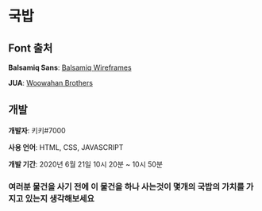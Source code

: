 # 국밥

## Font 출처
**Balsamiq Sans**: [Balsamiq Wireframes](https://github.com/balsamiq/balsamiqsans)

**JUA**: [Woowahan Brothers](https://fonts.google.com/specimen/Jua?subset=korean)

## 개발
**개발자**: 키키#7000

**사용 언어**: HTML, CSS, JAVASCRIPT

**개발 기간**: 2020년 6월 21일 10시 20분 ~ 10시 50분

### 여러분 물건을 사기 전에 이 물건을 하나 사는것이 몇개의 국밥의 가치를 가지고 있는지 생각해보세요
